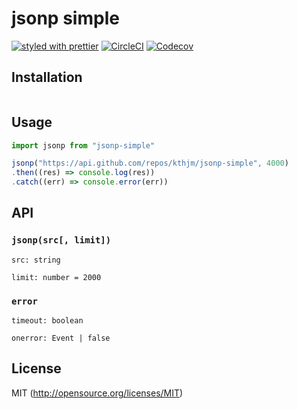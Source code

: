 # jsonp simple

[![styled with prettier](https://img.shields.io/badge/styled_with-prettier-ff69b4.svg?style=flat-square)](https://github.com/prettier/prettier)
[![CircleCI](https://img.shields.io/circleci/project/github/kthjm/jsonp-simple.svg?style=flat-square)](https://circleci.com/gh/kthjm/jsonp-simple)
[![Codecov](https://img.shields.io/codecov/c/github/kthjm/jsonp-simple.svg?style=flat-square)](https://codecov.io/gh/kthjm/jsonp-simple)

## Installation
```shell
```
## Usage
```js
import jsonp from "jsonp-simple"

jsonp("https://api.github.com/repos/kthjm/jsonp-simple", 4000)
.then((res) => console.log(res))
.catch((err) => console.error(err))
```
## API

### `jsonp(src[, limit])`

`src: string`

`limit: number = 2000`

### `error`

`timeout: boolean`

`onerror: Event | false`

## License
MIT (http://opensource.org/licenses/MIT)
